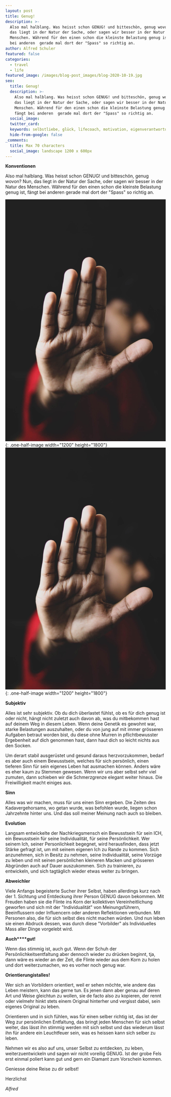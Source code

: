```yaml
---
layout: post
title: Genug!
description: >-
  Also mal halblang. Was heisst schon GENUG! und bitteschön, genug wovon? Nun,
  das liegt in der Natur der Sache, oder sagen wir besser in der Natur des
  Menschen. Während für den einen schon die kleinste Belastung genug ist, fängt
  bei anderen  gerade mal dort der "Spass" so richtig an. 
author: Alfred Schuler
featured: false
categories:
  - travel
  - life
featured_image: /images/blog-post_images/blog-2020-10-19.jpg
seo:
  title: Genug!
  description: >-
    Also mal halblang. Was heisst schon GENUG! und bitteschön, genug wovon? Nun,
    das liegt in der Natur der Sache, oder sagen wir besser in der Natur des
    Menschen. Während für den einen schon die kleinste Belastung genug ist,
    fängt bei anderen  gerade mal dort der "Spass" so richtig an.
  social_image:
  twitter_card:
  keywords: selbstliebe, glück, lifecoach, motivation, eigenverantwortung, philosophie
  hide-from-google: false
_comments:
  title: Max 70 characters
  social_image: landscape 1200 x 600px
---
```

**Konventionen**

Also mal halblang. Was heisst schon GENUG\! und bitteschön, genug wovon? Nun, das liegt in der Natur der Sache, oder sagen wir besser in der Natur des Menschen. Während für den einen schon die kleinste Belastung genug ist, fängt bei anderen gerade mal dort der "Spass" so richtig an.

![](/images/blog-post_images/blog-2020-10-19.jpg){: .one-half-image width="1200" height="1800"}![](/images/blog-post_images/blog-2020-10-19.jpg){: .one-half-image width="1200" height="1800"}

**Subjektiv**

Alles ist sehr subjektiv. Ob du dich überlastet fühlst, ob es für dich genug ist oder nicht, hängt nicht zuletzt auch davon ab, was du mitbekommen hast auf deinem Weg in diesem Leben. Wenn deine Genetik es gewohnt war, starke Belastungen auszuhalten, oder du von jung auf mit immer grösseren Aufgaben betraut worden bist, du diese ohne Murren in pflichtbewusster Ergebenheit auf dich genommen hast, dann haut dich so leicht nichts aus den Socken.

Um derart stabil ausgerüstet und gesund daraus herzvorzukommen, bedarf es aber auch einem Bewusstsein, welches für sich persönlich, einen tieferen Sinn für sein eigenes Leben hat ausmachen können. Anders wäre es eher kaum zu Stemmen gewesen. Wenn wir uns aber selbst sehr viel zumuten, dann schieben wir die Schmerzgrenze elegant weiter hinaus. Die Freiwilligkeit macht einiges aus.

**Sinn**

Alles was wir machen, muss für uns einen Sinn ergeben. Die Zeiten des Kadavergehorsams, wo getan wurde, was befohlen wurde, liegen schon Jahrzehnte hinter uns. Und das soll meiner Meinung nach auch so bleiben.

**Evolution**

Langsam entwickelte der Nachkriegsmensch ein Bewusstsein für sein ICH, ein Bewusstsein für seine Individualität, für seine Persönlichkeit. Wer seinem Ich, seiner Personlichkeit begegnet, wird herausfinden, dass jetzt Stärke gefragt ist, um mit seinem eigenen Ich zu Rande zu kommen. Sich anzunehmen, sich in Besitz zu nehmen, seine Individualität, seine Vorzüge zu leben und mit seinen persönlichen kleineren Macken und grösseren Abgründen auch auf Dauer auszukommen. Sich zu trainieren, zu entwickeln, und sich tagtäglich wieder etwas weiter zu bringen.

**Abweichler**

Viele Anfangs begeisterte Sucher ihrer Selbst, haben allerdings kurz nach der 1. Sichtung und Entdeckung ihrer Person GENUG davon bekommen. Mit Freuden haben sie die Flinte ins Korn der kollektiven Vereinheitlichung geworfen und sich mit der "Individualität" von Meinungsführern, Beeinflussern oder Influencern oder anderen Reflektionen verbunden. Mit Personen also, die für sich selbst dies nicht machen würden. Und nun leben sie einen Abdruck dessen, was durch diese "Vorbilder" als Individuelles Mass aller Dinge vorgelebt wird.

**Auch****gut\!**

Wenn das stimmig ist, auch gut. Wenn der Schuh der Persönlichkeitsentfaltung aber dennoch wieder zu drücken beginnt, tja, dann wäre es wieder an der Zeit, die Flinte wieder aus dem Korn zu holen und dort weiterzumachen, wo es vorher noch genug war.

**Orientierung****ist****alles\!**

Wer sich an Vorbildern orientiert, weil er sehen möchte, wie andere das Leben meistern, kann das gerne tun. Es jenen dann aber genau auf deren Art und Weise gleichtun zu wollen, sie de facto also zu kopieren, der rennt oder vielmehr hinkt stets einem Original hinterher und vergisst dabei, sein eigenes Original zu leben.

Orientieren und in sich fühlen, was für einen selber richtig ist, das ist der Weg zur persönlichen Entfaltung, das bringt jeden Menschen für sich selbst weiter, das lässt ihn stimmig werden mit sich selbst und das wiederum lässt ihn für andere ein Leuchtfeuer sein, was es heissen kann sich selber zu leben.

Nehmen wir es also auf uns, unser Selbst zu entdecken, zu leben, weiterzuentwickeln und sagen wir nicht voreilig GENUG. Ist der grobe Fels erst einmal poliert kann gut und gern ein Diamant zum Vorschein kommen.

Geniesse deine Reise zu dir selbst\!

Herzlichst

*Alfred*
